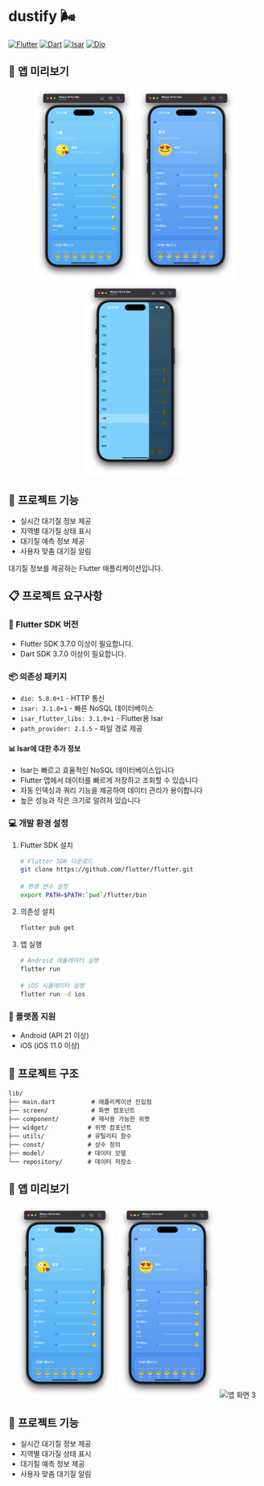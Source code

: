 # dustify 🌬️

[![Flutter](https://img.shields.io/badge/Flutter-3.7.0+-blue)](https://flutter.dev)
[![Dart](https://img.shields.io/badge/Dart-3.7.0+-blueviolet)](https://dart.dev)
[![Isar](https://img.shields.io/badge/Isar-3.1.0+-brightgreen)](https://isar.dev)
[![Dio](https://img.shields.io/badge/Dio-5.8.0+-orange)](https://pub.dev/packages/dio)

## 📸 앱 미리보기

<p align="center">
  <img src="asset/readme/image.png" width="200" alt="앱 화면 1">
  <img src="asset/readme/image copy.png" width="200" alt="앱 화면 2">
  <img src="asset/readme/image copy 2.png" width="200" alt="앱 화면 3">
</p>

## 🚀 프로젝트 기능

- 실시간 대기질 정보 제공
- 지역별 대기질 상태 표시
- 대기질 예측 정보 제공
- 사용자 맞춤 대기질 알림

대기질 정보를 제공하는 Flutter 애플리케이션입니다.

## 📋 프로젝트 요구사항

### 🎯 Flutter SDK 버전
- Flutter SDK 3.7.0 이상이 필요합니다.
- Dart SDK 3.7.0 이상이 필요합니다.

### 📦 의존성 패키지
- `dio: 5.8.0+1` - HTTP 통신
- `isar: 3.1.0+1` - 빠른 NoSQL 데이터베이스
- `isar_flutter_libs: 3.1.0+1` - Flutter용 Isar
- `path_provider: 2.1.5` - 파일 경로 제공

#### 📊 Isar에 대한 추가 정보
- Isar는 빠르고 효율적인 NoSQL 데이터베이스입니다
- Flutter 앱에서 데이터를 빠르게 저장하고 조회할 수 있습니다
- 자동 인덱싱과 쿼리 기능을 제공하여 데이터 관리가 용이합니다
- 높은 성능과 작은 크기로 알려져 있습니다

### 💻 개발 환경 설정

1. Flutter SDK 설치
   ```bash
   # Flutter SDK 다운로드
   git clone https://github.com/flutter/flutter.git
   
   # 환경 변수 설정
   export PATH=$PATH:`pwd`/flutter/bin
   ```

2. 의존성 설치
   ```bash
   flutter pub get
   ```

3. 앱 실행
   ```bash
   # Android 에뮬레이터 실행
   flutter run
   
   # iOS 시뮬레이터 실행
   flutter run -d ios
   ```

### 📱 플랫폼 지원
- Android (API 21 이상)
- iOS (iOS 11.0 이상)

## 📁 프로젝트 구조

```
lib/
├── main.dart          # 애플리케이션 진입점
├── screen/            # 화면 컴포넌트
├── component/         # 재사용 가능한 위젯
├── widget/           # 위젯 컴포넌트
├── utils/            # 유틸리티 함수
├── const/            # 상수 정의
├── model/            # 데이터 모델
└── repository/       # 데이터 저장소
```

## 📸 앱 미리보기

<p align="center">
  <img src="asset/readme/image.png" width="200" alt="앱 화면 1">
  <img src="asset/readme/image copy.png" width="200" alt="앱 화면 2">
  <img src="asset/readme/image copy2.png" width="200" alt="앱 화면 3">
</p>

## 🚀 프로젝트 기능

- 실시간 대기질 정보 제공
- 지역별 대기질 상태 표시
- 대기질 예측 정보 제공
- 사용자 맞춤 대기질 알림

